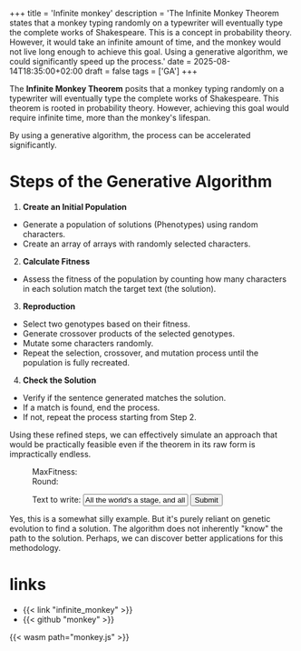+++
title = 'Infinite monkey'
description = 'The Infinite Monkey Theorem states that a monkey typing randomly on a typewriter will eventually type the complete works of Shakespeare. This is a concept in probability theory. However, it would take an infinite amount of time, and the monkey would not live long enough to achieve this goal. Using a generative algorithm, we could significantly speed up the process.'
date = 2025-08-14T18:35:00+02:00
draft = false
tags = ['GA']
+++

The **Infinite Monkey Theorem** posits that a monkey typing randomly on a
typewriter will eventually type the complete works of Shakespeare. This theorem
is rooted in probability theory. However, achieving this goal would require
infinite time, more than the monkey's lifespan.

By using a generative algorithm, the process can be accelerated significantly.

# Steps of the Generative Algorithm

1. **Create an Initial Population**
- Generate a population of solutions (Phenotypes) using random characters.
- Create an array of arrays with randomly selected characters.

2. **Calculate Fitness**
- Assess the fitness of the population by counting how many characters in each
solution match the target text (the solution).

3. **Reproduction**
- Select two genotypes based on their fitness.
- Generate crossover products of the selected genotypes.
- Mutate some characters randomly.
- Repeat the selection, crossover, and mutation process until the population is fully recreated.

4. **Check the Solution**
- Verify if the sentence generated matches the solution.
- If a match is found, end the process.
- If not, repeat the process starting from Step 2.

Using these refined steps, we can effectively simulate an approach that would
be practically feasible even if the theorem in its raw form is impractically
endless.

<figure>
<div id="result"> </div>
<div>MaxFitness: <span id="maxFitness"></span></div>
<div>Round: <span id="round"></span></div>
<div id="log"> </div>
<div id="log"> </div>

<label for="targetInput">Text to write:</label>
<input type="text" id="target" value="All the world's a stage, and all the men and women merely players." onsubmit="start()">
<input type="submit" id="targetSubmit" value="Submit" onsubmit="start()">
</figure>

Yes, this is a somewhat silly example. But it's purely reliant on genetic
evolution to find a solution. The algorithm does not inherently "know" 
the path to the solution. Perhaps, we can discover better applications 
for this methodology.

# links

- {{< link "infinite_monkey" >}}
- {{< github "monkey" >}}

<style>
    .good {
        color: green;
        font-size: 18;
        width: 8em;
    }
    .bad {
        color: red;
        font-size: 18;
        width: 8em;
    }
</style>

<script>
    let set_target;
    let get_target;
    function on_load() {
        const dpr = window.devicePixelRatio;
        let canvas = document.getElementById('canvas');

        set_target = Module.cwrap(
            "set_target",
            null,
            ["string"]
        );
        get_target = Module.cwrap(
            "get_target",
            "string",
            []
        );
    }

    var Module = {
        postRun: [ on_load ],
        canvas: document.getElementById('canvas'),
    };

    function start() {
        let target = document.getElementById('target');
        console.log("New Target: '" + target.value +  "'")
    }

    document.getElementById('target').addEventListener('keydown', function(event) {
      if (event.key === 'Enter') {
        const inputValue = event.target.value;
        set_target(inputValue);
      }
    });
    document.getElementById('targetSubmit').addEventListener('click', function(event) {
        const inputValue = document.getElementById('target'); 
        set_target(inputValue.value);
    });
</script>
{{< wasm path="monkey.js" >}}
